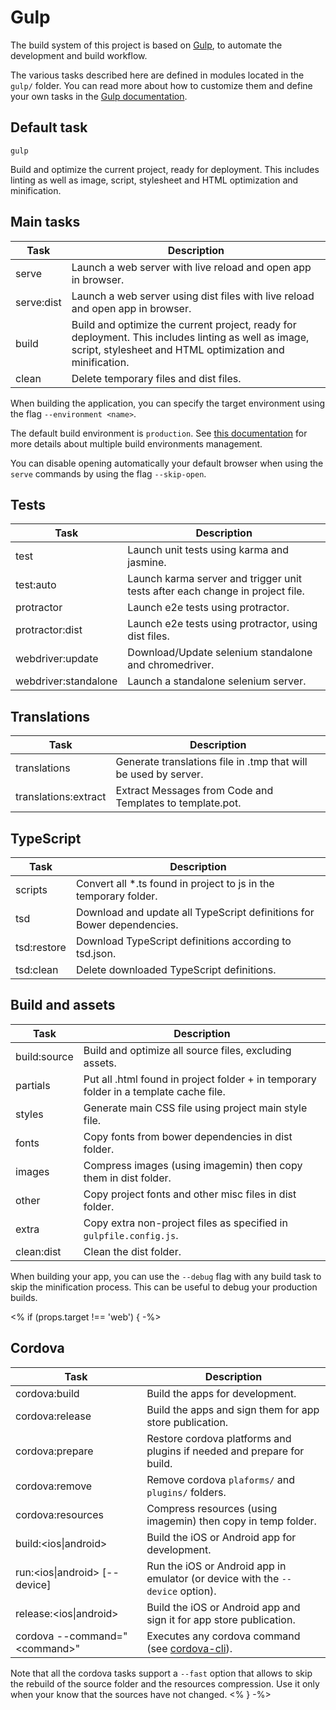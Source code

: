 # Gulp

The build system of this project is based on [Gulp](http://gulpjs.com), to automate the development and build workflow.

The various tasks described here are defined in modules located in the `gulp/` folder. You can read more about how to
customize them and define your own tasks in the
[Gulp documentation](https://github.com/gulpjs/gulp/blob/master/docs/getting-started.md).

## Default task
```
gulp
```

Build and optimize the current project, ready for deployment.
This includes linting as well as image, script, stylesheet and HTML optimization and minification.

## Main tasks

Task       | Description
-----------|----------------------------------------------------------------------------------------------------------
serve      | Launch a web server with live reload and open app in browser.
serve:dist | Launch a web server using dist files with live reload and open app in browser.
build      | Build and optimize the current project, ready for deployment. This includes linting as well as image, script, stylesheet and HTML optimization and minification.
clean      | Delete temporary files and dist files.

When building the application, you can specify the target environment using the flag `--environment <name>`.

The default build environment is `production`. See [this documentation](docs/build-environments.md) for more details
about multiple build environments management.

You can disable opening automatically your default browser when using the `serve` commands by using the flag
`--skip-open`.

## Tests

Task                 | Description
---------------------|------------------------------------------------------------------------------------------------
test                 | Launch unit tests using karma and jasmine.
test:auto            | Launch karma server and trigger unit tests after each change in project file.
protractor           | Launch e2e tests using protractor.
protractor:dist      | Launch e2e tests using protractor, using dist files.
webdriver:update     | Download/Update selenium standalone and chromedriver.
webdriver:standalone | Launch a standalone selenium server.

## Translations

Task                 | Description
---------------------|------------------------------------------------------------------------------------------------
translations         | Generate translations file in .tmp that will be used by server.
translations:extract | Extract Messages from Code and Templates to template.pot.

## TypeScript

Task        | Description
------------|---------------------------------------------------------------------------------------------------------
scripts     | Convert all *.ts found in project to js in the temporary folder.
tsd         | Download and update all TypeScript definitions for Bower dependencies.
tsd:restore | Download TypeScript definitions according to tsd.json.
tsd:clean   | Delete downloaded TypeScript definitions.

## Build and assets

Task         | Description
-------------|--------------------------------------------------------------------------------------------------------
build:source | Build and optimize all source files, excluding assets.
partials     | Put all .html found in project folder + in temporary folder in a template cache file.
styles       | Generate main CSS file using project main style file.
fonts        | Copy fonts from bower dependencies in dist folder.
images       | Compress images (using imagemin) then copy them in dist folder.
other        | Copy project fonts and other misc files in dist folder.
extra        | Copy extra non-project files as specified in `gulpfile.config.js`.
clean:dist   | Clean the dist folder.

When building your app, you can use the `--debug` flag with any build task to skip the minification process. This can
be useful to debug your production builds.

<% if (props.target !== 'web') { -%>
## Cordova

Task                          | Description
------------------------------|---------------------------------------------------------------------------------------
cordova:build                 | Build the apps for development.
cordova:release               | Build the apps and sign them for app store publication.
cordova:prepare               | Restore cordova platforms and plugins if needed and prepare for build.
cordova:remove                | Remove cordova `plaforms/` and `plugins/` folders.
cordova:resources             | Compress resources (using imagemin) then copy in temp folder.
build:&lt;ios&#124;android>           | Build the iOS or Android app for development.
run:&lt;ios&#124;android> [--device]  | Run the iOS or Android app in emulator (or device with the `--device` option).
release:&lt;ios&#124;android>         | Build the iOS or Android app and sign it for app store publication.
cordova --command="&lt;command>" | Executes any cordova command (see [cordova-cli](https://github.com/apache/cordova-cli)).

Note that all the cordova tasks support a `--fast` option that allows to skip the rebuild of the source folder and
the resources compression. Use it only when your know that the sources have not changed.
<% } -%>
